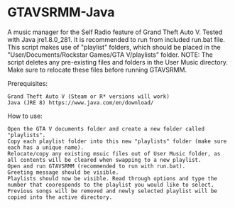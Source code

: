 # GTAVSRMM-Java
A music manager for the Self Radio feature of Grand Theft Auto V. Tested with Java jre1.8.0_281. It is recommended to run from included run.bat file. This script makes use of "playlist" folders, which should be placed in the "User/Documents/Rockstar Games/GTA V/playlists" folder. NOTE: The script deletes any pre-existing files and folders in the User Music directory. Make sure to relocate these files before running GTAVSRMM.

Prerequisites:

    Grand Theft Auto V (Steam or R* versions will work)
    Java (JRE 8) https://www.java.com/en/download/
    
How to use:

    Open the GTA V documents folder and create a new folder called "playlists".
    Copy each playlist folder into this new "playlists" folder (make sure each has a unique name).
    Relocate/copy any existing msuic files out of User Music folder, as all contents will be cleared when swapping to a new playlist.
    Open and run GTAVSRMM (recommended to run with run.bat).
    Greeting message should be visible.
    Playlists should now be visible. Read through options and type the number that cooresponds to the playlist you would like to select.
    Previous songs will be removed and newly selected playlist will be copied into the active directory.

